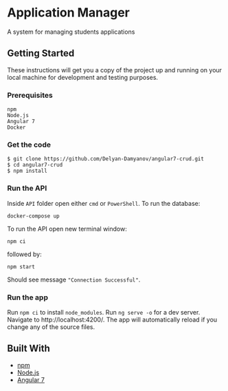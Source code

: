 # Application Manager

A system for managing students applications

## Getting Started

These instructions will get you a copy of the project up and running on your local machine for development and testing purposes.

### Prerequisites

```
npm
Node.js
Angular 7
Docker
```

### Get the code

```
$ git clone https://github.com/Delyan-Damyanov/angular7-crud.git
$ cd angular7-crud
$ npm install
```

### Run the API

Inside `API` folder open either `cmd` or `PowerShell`. То run the database:
```
docker-compose up
```
To run the API open new terminal window:
```
npm ci
```
followed by:
```
npm start
```
Should see message `"Connection Successful"`.

### Run the app

Run `npm ci` to install `node_modules`. Run `ng serve -o` for a dev server. Navigate to http://localhost:4200/. The app will automatically reload if you change any of the source files.

## Built With

* [npm](https://www.npmjs.com/)
* [Node.js](https://nodejs.org/en/)
* [Angular 7](https://angular.io/)
